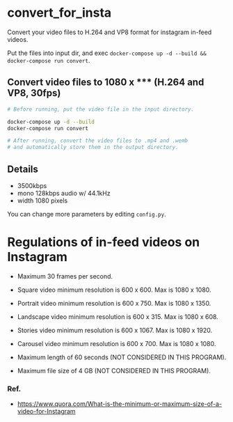 # convert_for_insta
Convert your video files to H.264 and VP8 format for instagram in-feed videos.

Put the files into input dir, and exec `docker-compose up -d --build && docker-compose run convert`.


## Convert video files to 1080 x *** (H.264 and VP8, 30fps)

```bash
# Before running, put the video file in the input directory.

docker-compose up -d --build
docker-compose run convert

# After running, convert the video files to .mp4 and .wemb
# and automatically store them in the output directory.
```

## Details

- 3500kbps
- mono 128kbps audio w/ 44.1kHz
- width 1080 pixels

You can change more parameters by editing `config.py`.


# Regulations of in-feed videos on Instagram
- Maximum 30 frames per second.
- Square video minimum resolution is 600 x 600. Max is 1080 x 1080.
- Portrait video minimum resolution is 600 x 750. Max is 1080 x 1350.
- Landscape video minimum resolution is 600 x 315. Max is 1080 x 608.
- Stories video minimum resolution is 600 x 1067. Max is 1080 x 1920.
- Carousel video minimum resolution is 600 x 700. Max is 1080 x 1080.

- Maximum length of 60 seconds (NOT CONSIDERED IN THIS PROGRAM).
- Maximum file size of 4 GB (NOT CONSIDERED IN THIS PROGRAM).

### Ref.
- https://www.quora.com/What-is-the-minimum-or-maximum-size-of-a-video-for-Instagram